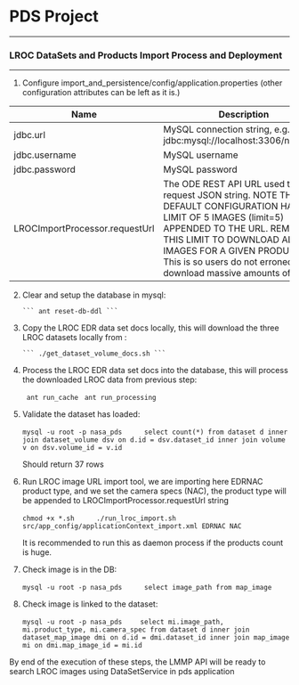 # PDS Project
-----------------


### LROC DataSets and Products Import Process and Deployment
-------------------------

1. Configure import_and_persistence/config/application.properties (other configuration attributes can be left as it is.)

| Name | Description |
| -----| ------------|
| jdbc.url | MySQL connection string, e.g. jdbc:mysql://localhost:3306/nasa_pds|
| jdbc.username | MySQL username | 
| jdbc.password | MySQL password |
| LROCImportProcessor.requestUrl | The ODE REST API URL used to request JSON string. NOTE THAT THE DEFAULT CONFIGURATION HAS A LIMIT OF 5 IMAGES (limit=5) APPENDED TO THE URL. REMOVE THIS LIMIT TO DOWNLOAD ALL THE IMAGES FOR A GIVEN PRODUCT SET. This is so users do not erroneously download massive amounts of data. |

2. Clear and setup the database in mysql:

       ``` ant reset-db-ddl ```

3. Copy the LROC EDR data set docs locally, this will download the three LROC datasets locally from :

       ``` ./get_dataset_volume_docs.sh ```

4. Process the LROC EDR data set docs into the database, this will process the downloaded LROC data from previous step:

      ```  ant run_cache ``` 
      ```  ant run_processing ``` 

5. Validate the dataset has loaded:

      ``` mysql -u root -p nasa_pds      ``` 
      ``` select count(*) from dataset d inner join dataset_volume dsv on d.id = dsv.dataset_id inner join volume v on dsv.volume_id = v.id      ``` 

      Should return 37 rows

6. Run LROC image URL import tool, we are importing here EDRNAC product type, and we set the camera specs (NAC), the product type will be appended to LROCImportProcessor.requestUrl string 

      ``` chmod +x *.sh      ``` 
      ``` ./run_lroc_import.sh src/app_config/applicationContext_import.xml EDRNAC NAC      ``` 
      
      It is recommended to run this as daemon process if the products count is huge.

7. Check image is in the DB:

      ``` mysql -u root -p nasa_pds      ``` 
      ``` select image_path from map_image      ``` 

8. Check image is linked to the dataset:

      ``` mysql -u root -p nasa_pds     ``` 
      ``` select mi.image_path, mi.product_type, mi.camera_spec from dataset d inner join dataset_map_image dmi on d.id = dmi.dataset_id inner join map_image mi on dmi.map_image_id = mi.id      ``` 


By end of the execution of these steps, the LMMP API will be ready to search LROC images using DataSetService in pds application
